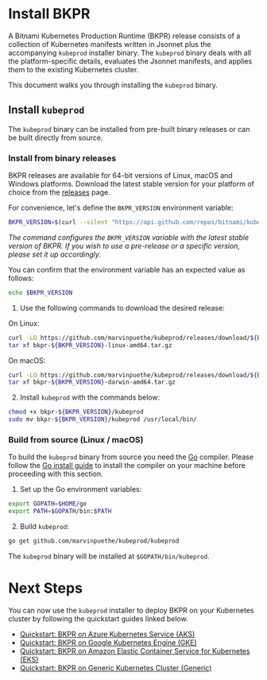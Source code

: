# Install BKPR

A Bitnami Kubernetes Production Runtime (BKPR) release consists of a collection of Kubernetes manifests written in Jsonnet plus the accompanying `kubeprod` installer binary. The `kubeprod` binary deals with all the platform-specific details, evaluates the Jsonnet manifests, and applies them to the existing Kubernetes cluster.

This document walks you through installing the `kubeprod` binary.

## Install `kubeprod`

The `kubeprod` binary can be installed from pre-built binary releases or can be built directly from source.

### Install from binary releases

BKPR releases are available for 64-bit versions of Linux, macOS and Windows platforms. Download the latest stable version for your platform of choice from the [releases](https://github.com/marvinpuethe/kubeprod/releases) page.

For convenience, let's define the `BKPR_VERSION` environment variable:

```bash
BKPR_VERSION=$(curl --silent "https://api.github.com/repos/bitnami/kube-prod-runtime/releases/latest" | jq -r '.tag_name')
```

_The command configures the `BKPR_VERSION` variable with the latest stable version of BKPR. If you wish to use a pre-release or a specific version, please set it up accordingly._

You can confirm that the environment variable has an expected value as follows:

```bash
echo $BKPR_VERSION
```

1. Use the following commands to download the desired release:

On Linux:

  ```bash
  curl -LO https://github.com/marvinpuethe/kubeprod/releases/download/${BKPR_VERSION}/bkpr-${BKPR_VERSION}-linux-amd64.tar.gz
  tar xf bkpr-${BKPR_VERSION}-linux-amd64.tar.gz
  ```

On macOS:

  ```bash
  curl -LO https://github.com/marvinpuethe/kubeprod/releases/download/${BKPR_VERSION}/bkpr-${BKPR_VERSION}-darwin-amd64.tar.gz
  tar xf bkpr-${BKPR_VERSION}-darwin-amd64.tar.gz
  ```

2. Install `kubeprod` with the commands below:

  ```bash
  chmod +x bkpr-${BKPR_VERSION}/kubeprod
  sudo mv bkpr-${BKPR_VERSION}/kubeprod /usr/local/bin/
  ```

### Build from source (Linux / macOS)

To build the `kubeprod` binary from source you need the [Go](https://golang.org/) compiler. Please follow the [Go install guide](https://golang.org/doc/install) to install the compiler on your machine before proceeding with this section.

1. Set up the Go environment variables:

  ```bash
  export GOPATH=$HOME/go
  export PATH=$GOPATH/bin:$PATH
  ```

2. Build `kubeprod`:

  ```bash
  go get github.com/marvinpuethe/kubeprod/kubeprod
  ```

  The `kubeprod` binary will be installed at `$GOPATH/bin/kubeprod`.

# Next Steps

You can now use the `kubeprod` installer to deploy BKPR on your Kubernetes cluster by following the quickstart guides linked below.

- [Quickstart: BKPR on Azure Kubernetes Service (AKS)](quickstart-aks.md)
- [Quickstart: BKPR on Google Kubernetes Engine (GKE)](quickstart-gke.md)
- [Quickstart: BKPR on Amazon Elastic Container Service for Kubernetes (EKS)](quickstart-eks.md)
- [Quickstart: BKPR on Generic Kubernetes Cluster (Generic)](quickstart-generic.md)
